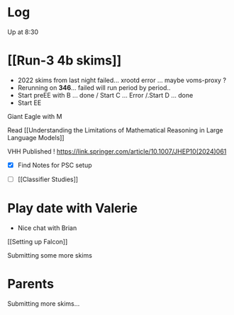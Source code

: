 

# Log

Up at 8:30

# [[Run-3 4b skims]]
- 2022 skims from last night failed... xrootd error ... maybe voms-proxy ?
- Rerunning on **346**... failed will run period by period.. 
- Start preEE with B ... done / Start C ... Error /.Start D ... done
- Start EE 

Giant Eagle with M

Read [[Understanding the Limitations of Mathematical Reasoning in Large Language Models]]

VHH Published ! https://link.springer.com/article/10.1007/JHEP10(2024)061

- [x] Find Notes for PSC setup
- [ ] [[Classifier Studies]]


# Play date with Valerie
- Nice chat with Brian

[[Setting up Falcon]]

Submitting some more skims

# Parents 

Submitting more skims...